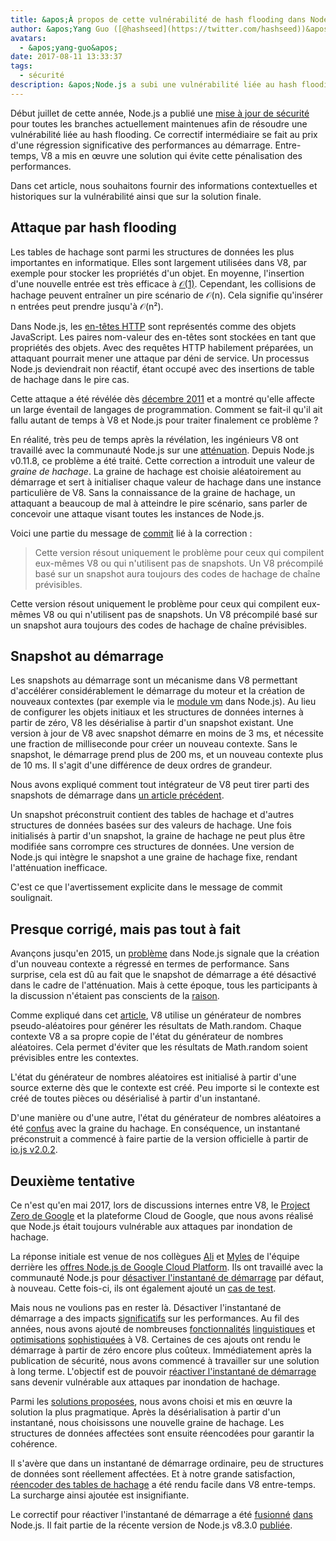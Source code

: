 ```yaml
---
title: &apos;À propos de cette vulnérabilité de hash flooding dans Node.js…&apos;
author: &apos;Yang Guo ([@hashseed](https://twitter.com/hashseed))&apos;
avatars:
  - &apos;yang-guo&apos;
date: 2017-08-11 13:33:37
tags:
  - sécurité
description: &apos;Node.js a subi une vulnérabilité liée au hash flooding. Ce post fournit un contexte et explique la solution dans V8.&apos;
---
```

Début juillet de cette année, Node.js a publié une [mise à jour de sécurité](https://nodejs.org/en/blog/vulnerability/july-2017-security-releases/) pour toutes les branches actuellement maintenues afin de résoudre une vulnérabilité liée au hash flooding. Ce correctif intermédiaire se fait au prix d'une régression significative des performances au démarrage. Entre-temps, V8 a mis en œuvre une solution qui évite cette pénalisation des performances.

<!--truncate-->
Dans cet article, nous souhaitons fournir des informations contextuelles et historiques sur la vulnérabilité ainsi que sur la solution finale.

## Attaque par hash flooding

Les tables de hachage sont parmi les structures de données les plus importantes en informatique. Elles sont largement utilisées dans V8, par exemple pour stocker les propriétés d'un objet. En moyenne, l'insertion d'une nouvelle entrée est très efficace à [𝒪(1)](https://en.wikipedia.org/wiki/Big_O_notation). Cependant, les collisions de hachage peuvent entraîner un pire scénario de 𝒪(n). Cela signifie qu'insérer n entrées peut prendre jusqu'à 𝒪(n²).

Dans Node.js, les [en-têtes HTTP](https://nodejs.org/api/http.html#http_response_getheaders) sont représentés comme des objets JavaScript. Les paires nom-valeur des en-têtes sont stockées en tant que propriétés des objets. Avec des requêtes HTTP habilement préparées, un attaquant pourrait mener une attaque par déni de service. Un processus Node.js deviendrait non réactif, étant occupé avec des insertions de table de hachage dans le pire cas.

Cette attaque a été révélée dès [décembre 2011](https://events.ccc.de/congress/2011/Fahrplan/events/4680.en.html) et a montré qu'elle affecte un large éventail de langages de programmation. Comment se fait-il qu'il ait fallu autant de temps à V8 et Node.js pour traiter finalement ce problème ?

En réalité, très peu de temps après la révélation, les ingénieurs V8 ont travaillé avec la communauté Node.js sur une [atténuation](https://github.com/v8/v8/commit/81a0271004833249b4fe58f7d64ae07e79cffe40). Depuis Node.js v0.11.8, ce problème a été traité. Cette correction a introduit une valeur de _graine de hachage_. La graine de hachage est choisie aléatoirement au démarrage et sert à initialiser chaque valeur de hachage dans une instance particulière de V8. Sans la connaissance de la graine de hachage, un attaquant a beaucoup de mal à atteindre le pire scénario, sans parler de concevoir une attaque visant toutes les instances de Node.js.

Voici une partie du message de [commit](https://github.com/v8/v8/commit/81a0271004833249b4fe58f7d64ae07e79cffe40) lié à la correction :

> Cette version résout uniquement le problème pour ceux qui compilent eux-mêmes V8 ou qui n'utilisent pas de snapshots. Un V8 précompilé basé sur un snapshot aura toujours des codes de hachage de chaîne prévisibles.

Cette version résout uniquement le problème pour ceux qui compilent eux-mêmes V8 ou qui n'utilisent pas de snapshots. Un V8 précompilé basé sur un snapshot aura toujours des codes de hachage de chaîne prévisibles.

## Snapshot au démarrage

Les snapshots au démarrage sont un mécanisme dans V8 permettant d'accélérer considérablement le démarrage du moteur et la création de nouveaux contextes (par exemple via le [module vm](https://nodejs.org/api/vm.html) dans Node.js). Au lieu de configurer les objets initiaux et les structures de données internes à partir de zéro, V8 les désérialise à partir d'un snapshot existant. Une version à jour de V8 avec snapshot démarre en moins de 3 ms, et nécessite une fraction de milliseconde pour créer un nouveau contexte. Sans le snapshot, le démarrage prend plus de 200 ms, et un nouveau contexte plus de 10 ms. Il s'agit d'une différence de deux ordres de grandeur.

Nous avons expliqué comment tout intégrateur de V8 peut tirer parti des snapshots de démarrage dans [un article précédent](/blog/custom-startup-snapshots).

Un snapshot préconstruit contient des tables de hachage et d'autres structures de données basées sur des valeurs de hachage. Une fois initialisés à partir d'un snapshot, la graine de hachage ne peut plus être modifiée sans corrompre ces structures de données. Une version de Node.js qui intègre le snapshot a une graine de hachage fixe, rendant l'atténuation inefficace.

C'est ce que l'avertissement explicite dans le message de commit soulignait.

## Presque corrigé, mais pas tout à fait

Avançons jusqu'en 2015, un [problème](https://github.com/nodejs/node/issues/1631) dans Node.js signale que la création d'un nouveau contexte a régressé en termes de performance. Sans surprise, cela est dû au fait que le snapshot de démarrage a été désactivé dans le cadre de l'atténuation. Mais à cette époque, tous les participants à la discussion n'étaient pas conscients de la [raison](https://github.com/nodejs/node/issues/528#issuecomment-71009086).

Comme expliqué dans cet [article](/blog/math-random), V8 utilise un générateur de nombres pseudo-aléatoires pour générer les résultats de Math.random. Chaque contexte V8 a sa propre copie de l'état du générateur de nombres aléatoires. Cela permet d'éviter que les résultats de Math.random soient prévisibles entre les contextes.

L'état du générateur de nombres aléatoires est initialisé à partir d'une source externe dès que le contexte est créé. Peu importe si le contexte est créé de toutes pièces ou désérialisé à partir d'un instantané.

D'une manière ou d'une autre, l'état du générateur de nombres aléatoires a été [confus](https://github.com/nodejs/node/issues/1631#issuecomment-100044148) avec la graine du hachage. En conséquence, un instantané préconstruit a commencé à faire partie de la version officielle à partir de [io.js v2.0.2](https://github.com/nodejs/node/pull/1679).

## Deuxième tentative

Ce n'est qu'en mai 2017, lors de discussions internes entre V8, le [Project Zero de Google](https://googleprojectzero.blogspot.com/) et la plateforme Cloud de Google, que nous avons réalisé que Node.js était toujours vulnérable aux attaques par inondation de hachage.

La réponse initiale est venue de nos collègues [Ali](https://twitter.com/ofrobots) et [Myles](https://twitter.com/MylesBorins) de l'équipe derrière les [offres Node.js de Google Cloud Platform](https://cloud.google.com/nodejs/). Ils ont travaillé avec la communauté Node.js pour [désactiver l'instantané de démarrage](https://github.com/nodejs/node/commit/eff636d8eb7b009c40fb053802c169ba1417293d) par défaut, à nouveau. Cette fois-ci, ils ont également ajouté un [cas de test](https://github.com/nodejs/node/commit/9fedc1f09648ff7cebed65883966f5647686a38a).

Mais nous ne voulions pas en rester là. Désactiver l'instantané de démarrage a des impacts [significatifs](https://github.com/nodejs/node/issues/14229) sur les performances. Au fil des années, nous avons ajouté de nombreuses [fonctionnalités](/blog/high-performance-es2015) [linguistiques](/blog/webassembly-browser-preview) et [optimisations](/blog/launching-ignition-and-turbofan) [sophistiquées](/blog/speeding-up-regular-expressions) à V8. Certaines de ces ajouts ont rendu le démarrage à partir de zéro encore plus coûteux. Immédiatement après la publication de sécurité, nous avons commencé à travailler sur une solution à long terme. L'objectif est de pouvoir [réactiver l'instantané de démarrage](https://github.com/nodejs/node/issues/14171) sans devenir vulnérable aux attaques par inondation de hachage.

Parmi les [solutions proposées](https://docs.google.com/document/d/1br7T3jk5JAJSYaT8eZdQlqrPTDRClheGpRU1-BpY1ss/edit), nous avons choisi et mis en œuvre la solution la plus pragmatique. Après la désérialisation à partir d'un instantané, nous choisissons une nouvelle graine de hachage. Les structures de données affectées sont ensuite réencodées pour garantir la cohérence.

Il s'avère que dans un instantané de démarrage ordinaire, peu de structures de données sont réellement affectées. Et à notre grande satisfaction, [réencoder des tables de hachage](https://github.com/v8/v8/commit/0e8e0030775518b69eb8522823ea3754e6bddc69) a été rendu facile dans V8 entre-temps. La surcharge ainsi ajoutée est insignifiante.

Le correctif pour réactiver l'instantané de démarrage a été [fusionné](https://github.com/nodejs/node/commit/2ae2874ae7dfec2c55b5d390d25b6eed9932f78d) [dans](https://github.com/nodejs/node/commit/14e4254f68f71a6afaf3ebe16794172b08e68d7b) Node.js. Il fait partie de la récente version de Node.js v8.3.0 [publiée](https://medium.com/the-node-js-collection/node-js-8-3-0-is-now-available-shipping-with-the-ignition-turbofan-execution-pipeline-aa5875ad3367).
